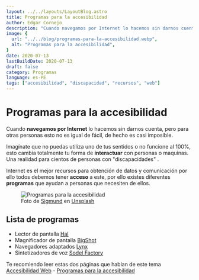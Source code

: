 ```yaml
---
layout: ../../layouts/LayoutBlog.astro
title: Programas para la accesibilidad
author: Edgar Cornejo
description: "Cuando navegamos por Internet lo hacemos sin darnos cuenta, pero para otras personas esto no es igual de fácil, de hecho es casi imposible. Imagínate que no puedas utiliza uno de tus sentidos o no funcione al 100%, esto cambia totalmente tu forma de interactuar con personas o maquinas. Una realidad para cientos de personas con discapacidades."
image: {
  url: "../../blog/programas-para-la-accesibilidad.webp",
  alt: "Programas para la accesibilidad",
}  
date: 2020-07-13
lastBuildDate: 2020-07-13
draft: false
category: Programas
language: es-PE
tags: ["accesibilidad", "discapacidad", "recursos", "web"]
---
```


# Programas para la accesibilidad

Cuando **navegamos por Internet** lo hacemos sin darnos cuenta, pero para otras personas esto no es igual de fácil, de hecho es casi imposible.

Imagínate que no puedas utiliza uno de tus sentidos o no funcione al 100%, esto cambia totalmente tu forma de **interactuar** con personas o maquinas. Una realidad para cientos de personas con "discapacidades" .

Internet es el mejor recursos para obtención de datos y comunicación por ello todos debemos tener **acceso** a este, por ello existes diferentes **programas** que ayudan a personas que necesiten de ellos.

<figure>
  <img src="../../blog/programas-para-la-accesibilidad.webp" alt="Programas para la accesibilidad"/>
  <figcaption>Foto de <a href="https://unsplash.com/es/@sigmund" title="Sigmund" target="_blank">Sigmund</a> en <a href="https://unsplash.com/es/fotos/persona-que-usa-braille-writer-4MoIpDcSlr4" title="Unsplash" target="_blank">Unsplash</a>
  </figcaption>
</figure>

## Lista de programas

- Lector de pantalla <a href="http://www.synapseadaptive.com/dolphin/hal_spanish_win.htm" title="Hal" target="_blank">Hal</a>
- Magnificador de pantalla <a href="http://www.bigshotmagnifier.com/Products/BigShot/BigShot.htm" title="BigShot" target="_blank">BigShot</a>
- Navegadores adaptados <a href="http://lynx.browser.org/" title="Lynx" target="_blank">Lynx</a>
- Sintetizadores de voz <a href="http://www.sodels.com/" title="Sodel Factory" target="_blank">Sodel Factory</a>

Te recomiendo leer estas dos páginas que hablan de este tema <a href="http://accesibilidadweb.dlsi.ua.es/?menu=soft-ayudas" title="Accesibilidad Web" target="_blank">Accesibilidad Web</a> - <a href="http://www.mancomunidadsierranorte.org/paginas/programas-gratuitos-para-la-accesibilidad-para-personas-con-discapacidad-fisica/" title="Programas para la accesibilidad" target="_blank">Programas para la accesibilidad</a>
